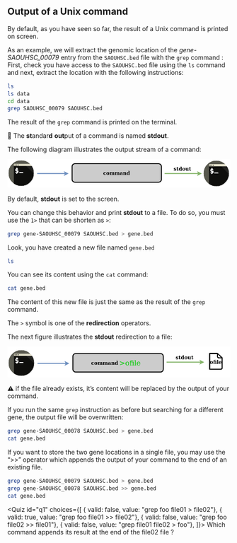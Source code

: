 <script>
import Quiz from "components/Quiz.svelte";
</script>

## Output of a Unix command

By default, as you have seen so far, the result of a Unix command is printed on screen.

As an example, we will extract the genomic location of the *gene-SAOUHSC_00079* entry from the `SAOUHSC.bed` file with the `grep` command :
First, check you have access to the `SAOUHSC.bed` file using the `ls` command and next, extract the location with the following instructions:

```bash
ls
ls data
cd data
grep SAOUHSC_00079 SAOUHSC.bed
```

The result of the `grep` command is printed on the terminal.

📕 The **st**andar**d** **out**put of a command is named **stdout**.

The following diagram illustrates the output stream of a command:

![output printed on the screen](./assets/stream_out.png)

By default, **stdout** is set to the screen.

You can change this behavior and print **stdout** to a file.
To do so, you must use the `1>` that can be shorten as `>`:

```bash
grep gene-SAOUHSC_00079 SAOUHSC.bed > gene.bed
```

Look, you have created a new file named `gene.bed`

```bash
ls
```

You can see its content using the `cat` command:

```bash
cat gene.bed
```

The content of this new file is just the same as the result of the `grep` command.

The `>` symbol is one of the **redirection** operators.

The next figure illustrates the **stdout** redirection to a file:

![output printed into a file](./assets/stream_outfile.png)

⚠️ if the file already exists, it’s content will be replaced by the output of your command.

If you run the same `grep` instruction as before but searching for a different gene, the output file will be overwritten:

```bash
grep gene-SAOUHSC_00078 SAOUHSC.bed > gene.bed
cat gene.bed
```

If you want to store the two gene locations in a single file, you may use the “>>” operator which appends the output of your command to the end of an existing file.

```bash
grep gene-SAOUHSC_00079 SAOUHSC.bed > gene.bed
grep gene-SAOUHSC_00078 SAOUHSC.bed >> gene.bed
cat gene.bed
```
<!--
>> Which command appends its result at the end of the toto file ? <<
( ) grep foo file1 > toto
(*) grep foo file1 >> toto
( ) grep foo toto > file1
-->



<Quiz id="q1" choices={[
         { valid: false, value: "grep foo file01 > file02"},
         { valid: true, value: "grep foo file01 >> file02"},
         { valid: false, value: "grep foo file02 >> file01"},
	 { valid: false, value: "grep file01 file02 > foo"},
]}>
        <span slot="prompt">
	Which command appends its result at the end of the file02 file ?
        </span>
</Quiz>